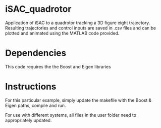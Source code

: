 # iSAC_quadrotor
Application of iSAC to a quadrotor tracking a 3D figure eight trajectory. Resulting trajectories and control inputs are saved in .csv files and can be plotted and animated using the MATLAB code provided.

# Dependencies
This code requires the the Boost and Eigen libraries

# Instructions
For this particular example, simply update the makefile with the Boost & Eigen paths, compile and run.

For use with different systems, all files in the user folder need to appropriately updated.

